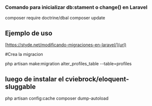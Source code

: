 ### Comando para inicializar db:stament o change() en Laravel

composer require doctrine/dbal
composer update 

## Ejemplo de uso

[https://styde.net/modificando-migraciones-en-laravel/](url)

#Crea la migracion

php artisan make:migration alter_profiles_table --table=profiles

## luego de instalar el cviebrock/eloquent-sluggable

php artisan config:cache
composer dump-autoload




